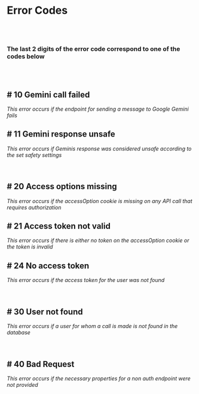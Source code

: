 <h1>Error Codes</h1>

<br/>
<br/>

<h3>The last 2 digits of the error code correspond to one of the codes below</h3>

<br/>
<br/>

<h2># 10 Gemini call failed</h2>
<i>This error occurs if the endpoint for sending a message to Google Gemini fails</i>

<h2># 11 Gemini response unsafe</h2>
<i>This error occurs if Geminis response was considered unsafe according to the set safety settings</i>

<br/>
<br/>
<br/>

<h2># 20 Access options missing</h2>
<i>This error occurs if the accessOption cookie is missing on any API call that requires authorization</i>

<h2># 21 Access token not valid</h2>
<i>This error occurs if there is either no token on the accessOption cookie or the token is invalid</i>

<h2># 24 No access token</h2>
<i>This error occurs if the access token for the user was not found</i>

<br/>
<br/>
<br/>

<h2># 30 User not found</h2>
<i>This error occurs if a user for whom a call is made is not found in the database</i>

<br/>
<br/>
<br/>

<h2># 40 Bad Request</h2>
<i>This error occurs if the necessary properties for a non auth endpoint were not provided</i>

<br/>
<br/>
<br/>


